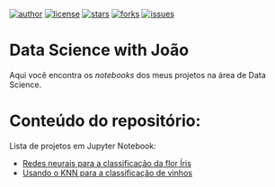 [![author](https://img.shields.io/badge/author-vilelas-red?style=plastic)](https://www.linkedin.com/in/vilelas)
[![license](https://img.shields.io/github/license/vilelas/data-science-projects?style=plastic)](https://opensource.org/licenses/MIT)
[![stars](https://img.shields.io/github/stars/vilelas/data-science-projects?style=plastic)](#)
[![forks](https://img.shields.io/github/forks/vilelas/data-science-projects?style=plastic)](#)
[![issues](https://img.shields.io/github/issues/vilelas/data-science-projects?style=plastic&color=yellow)](https://github.com/vilelas/data-science-projects/issues)

# Data Science with João 
Aqui você encontra os *notebooks* dos meus projetos na área de Data Science.

# Conteúdo do repositório:
Lista de projetos em Jupyter Notebook:

* [Redes neurais para a classificação da flor Íris](https://github.com/vilelas/data-science-projects/blob/main/Conjunto%20de%20dados%20flor%20Iris/Conjunto%20de%20dados%20flor%20Iris.ipynb)
* [Usando o KNN para a classificação de vinhos](https://github.com/vilelas/data-science/blob/main/Classifica%C3%A7%C3%A3o%20de%20vinho/Classifica%C3%A7%C3%A3o_de_vinho.ipynb)
